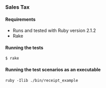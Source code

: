 ### Sales Tax

#### Requirements

* Runs and tested with Ruby version 2.1.2
* Rake

#### Running the tests

`$ rake`

#### Running the test scenarios as an executable

`ruby -Ilib ./bin/receipt_example`
